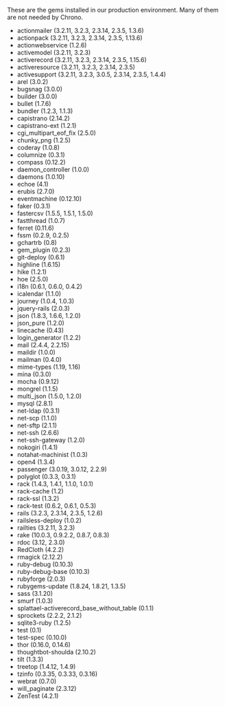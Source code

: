 These are the gems installed in our production environment. Many of them are not needed by Chrono.

- actionmailer (3.2.11, 3.2.3, 2.3.14, 2.3.5, 1.3.6)
- actionpack (3.2.11, 3.2.3, 2.3.14, 2.3.5, 1.13.6)
- actionwebservice (1.2.6)
- activemodel (3.2.11, 3.2.3)
- activerecord (3.2.11, 3.2.3, 2.3.14, 2.3.5, 1.15.6)
- activeresource (3.2.11, 3.2.3, 2.3.14, 2.3.5)
- activesupport (3.2.11, 3.2.3, 3.0.5, 2.3.14, 2.3.5, 1.4.4)
- arel (3.0.2)
- bugsnag (3.0.0)
- builder (3.0.0)
- bullet (1.7.6)
- bundler (1.2.3, 1.1.3)
- capistrano (2.14.2)
- capistrano-ext (1.2.1)
- cgi_multipart_eof_fix (2.5.0)
- chunky_png (1.2.5)
- coderay (1.0.8)
- columnize (0.3.1)
- compass (0.12.2)
- daemon_controller (1.0.0)
- daemons (1.0.10)
- echoe (4.1)
- erubis (2.7.0)
- eventmachine (0.12.10)
- faker (0.3.1)
- fastercsv (1.5.5, 1.5.1, 1.5.0)
- fastthread (1.0.7)
- ferret (0.11.6)
- fssm (0.2.9, 0.2.5)
- gchartrb (0.8)
- gem_plugin (0.2.3)
- git-deploy (0.6.1)
- highline (1.6.15)
- hike (1.2.1)
- hoe (2.5.0)
- i18n (0.6.1, 0.6.0, 0.4.2)
- icalendar (1.1.0)
- journey (1.0.4, 1.0.3)
- jquery-rails (2.0.3)
- json (1.8.3, 1.6.6, 1.2.0)
- json_pure (1.2.0)
- linecache (0.43)
- login_generator (1.2.2)
- mail (2.4.4, 2.2.15)
- maildir (1.0.0)
- mailman (0.4.0)
- mime-types (1.19, 1.16)
- mina (0.3.0)
- mocha (0.9.12)
- mongrel (1.1.5)
- multi_json (1.5.0, 1.2.0)
- mysql (2.8.1)
- net-ldap (0.3.1)
- net-scp (1.1.0)
- net-sftp (2.1.1)
- net-ssh (2.6.6)
- net-ssh-gateway (1.2.0)
- nokogiri (1.4.1)
- notahat-machinist (1.0.3)
- open4 (1.3.4)
- passenger (3.0.19, 3.0.12, 2.2.9)
- polyglot (0.3.3, 0.3.1)
- rack (1.4.3, 1.4.1, 1.1.0, 1.0.1)
- rack-cache (1.2)
- rack-ssl (1.3.2)
- rack-test (0.6.2, 0.6.1, 0.5.3)
- rails (3.2.3, 2.3.14, 2.3.5, 1.2.6)
- railsless-deploy (1.0.2)
- railties (3.2.11, 3.2.3)
- rake (10.0.3, 0.9.2.2, 0.8.7, 0.8.3)
- rdoc (3.12, 2.3.0)
- RedCloth (4.2.2)
- rmagick (2.12.2)
- ruby-debug (0.10.3)
- ruby-debug-base (0.10.3)
- rubyforge (2.0.3)
- rubygems-update (1.8.24, 1.8.21, 1.3.5)
- sass (3.1.20)
- smurf (1.0.3)
- splattael-activerecord_base_without_table (0.1.1)
- sprockets (2.2.2, 2.1.2)
- sqlite3-ruby (1.2.5)
- test (0.1)
- test-spec (0.10.0)
- thor (0.16.0, 0.14.6)
- thoughtbot-shoulda (2.10.2)
- tilt (1.3.3)
- treetop (1.4.12, 1.4.9)
- tzinfo (0.3.35, 0.3.33, 0.3.16)
- webrat (0.7.0)
- will_paginate (2.3.12)
- ZenTest (4.2.1)
